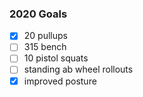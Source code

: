 ### 2020 Goals

 - [x] 20 pullups
 - [ ] 315 bench
 - [ ] 10 pistol squats
 - [ ] standing ab wheel rollouts
 - [x] improved posture
